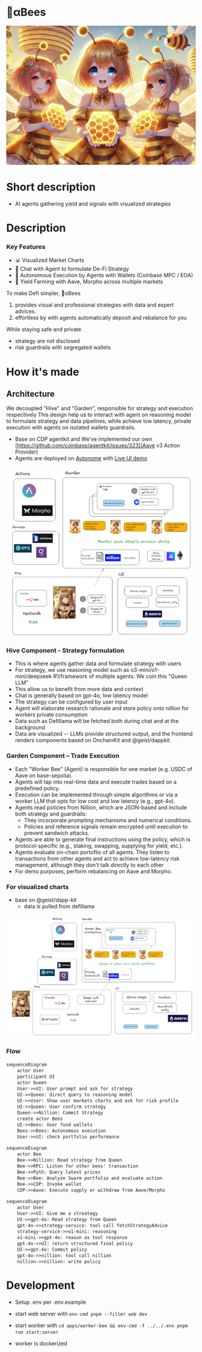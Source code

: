 # 🐝αBees
![alt text](image.png)

# Short description

- AI agents gathering yield and signals with visualized strategies


# Description

### Key Features
- 📊 Visualized Market Charts
- 💬 Chat with Agent to formulate De-Fi Strategy
- 🤖 Autonomous Execution by Agents with Wallets (Coinbase MPC / EOA)
- 🌾 Yield Farming with Aave, Morpho across multiple markets

To make Defi simpler, 🐝αBees
 1. provides visual and professional strategies with data and expert advices. 
 1. effortless by with agents automatically deposit and rebalance for you

While staying safe and private
 - strategy are not disclosed  
 - risk guardrails with segregated wallets


# How it's made

## Architecture

We decoupled "Hive" and "Garden", responsible for strategy and execution respectively
This design help us to interact with agent on reasoning model to formulate strategy and data pipelines, while achieve low latency, private execution with agents on isolated wallets guardrails.

- Base on CDP agentkit and We've implemented our own [https://github.com/coinbase/agentkit/issues/323](Aave v3 Action Provider)
- Agents are deployed on [Autonome](https://dev.autonome.fun/) with [Live UI demo](https://alpha-bees.onrender.com)

![alt text](image-2.png)


### Hive Component - Strategy formulation
- This is where agents gather data and formulate strategy with users
- For strategy, we use reasoning model such as o3-mini/o1-mini/deepseek R1/framework of multiple agents. We coin this "Queen LLM"
- This allow us to benefit from more data and context
- Chat is generally based on gpt-4o, low latency model
- The strategy can be configured by user input
- Agent will elaborate research rationale and store policy onto nillion for workers private consumption
- Data such as Defillama will be fetched both during chat and at the background
- Data are visualized -- LLMs provide structured output, and the frontend renders components based on OnchainKit and @geist/dappkit.

### Garden Component – Trade Execution
- Each "Worker Bee" (Agent) is responsible for one market (e.g. USDC of Aave on base-sepolia).
- Agents will tap into real-time data and execute trades based on a predefined policy.
- Execution can be implemented through simple algorithms or via a worker LLM that opts for low cost and low latency (e.g., gpt-4o).
- Agents read policies from Nillion, which are JSON-based and include both strategy and guardrails:
  - They incorporate prompting mechanisms and numerical conditions.
  - Policies and reference signals remain encrypted until execution to prevent sandwich attacks.
- Agents are able to generate final instructions using the policy, which is protocol-specific (e.g., staking, swapping, supplying for yield, etc.).
- Agents evaluate on-chain portoflio of all agents. They listen to transactions from other agents and act to achieve low-latency risk management, although they don't talk directly to each other  
- For demo purposes, perform rebalancing on Aave and Morpho.


### For visualized charts
- base on @geist/dapp-kit
  - data is pulled from defillama

![alt text](image-1.png)

### Flow

```mermaid
sequenceDiagram
    actor User
    participant UI
    actor Queen
    User->>UI: User prompt and ask for strategy
    UI->>Queen: direct query to reasoning model
    UI->>User: Show user markets charts and ask for risk profile
    UI->>Queen: User confirm strategy
    Queen->>Nillion: Commit Strategy
    create actor Bees
    UI->>Bees: User fund wallets
    Bees->>Bees: Autonomous execution
    User->>UI: check portfolio performance
```

```mermaid
sequenceDiagram
    actor Bee
    Bee->>Nillion: Read strategy from Queen
    Bee->>RPC: Listen for other bees' transaction
    Bee->>Pyth: Query latest prices
    Bee->>Bee: Analyze Swarm portfolio and evaluate action 
    Bee->>CDP: Invoke wallet
    CDP->>Aave: Execute supply or withdraw from Aave/Morpho
```




```mermaid
sequenceDiagram
    actor User
    User->>UI: Give me a streategy
    UI->>gpt-4o: Read strategy from Queen
    gpt-4o->>strategy-service: tool call fetchStrategyAdvice
    strategy-service->>o1-mini: reasoning
    o1-mini->>gpt-4o: reason as tool response 
    gpt-4o->>UI: return structured final policy 
    UI->>gpt-4o: Commit policy
    gpt-4o->>nillion: tool call nillion
    nillion->>nillion: write policy
```


# Development

- Setup .env per .env.example

- start web server with `env-cmd pnpm --filter web dev `

- start worker with `cd apps/worker-bee && env-cmd -f ../../.env pnpm run start:server`

- worker is dockerized
